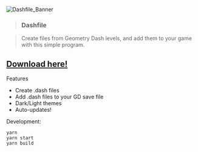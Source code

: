 ![Dashfile_Banner](https://disq.me/N64hS.png)
  
> ### **Dashfile**

> Create files from Geometry Dash levels, and add them to your game with this simple program.

## [Download here!](https://github.com/etstringy/dashfile/releases)

Features
- Create .dash files
- Add .dash files to your GD save file
- Dark/Light themes
- Auto-updates!

Development:
```
yarn
yarn start
yarn build
```
